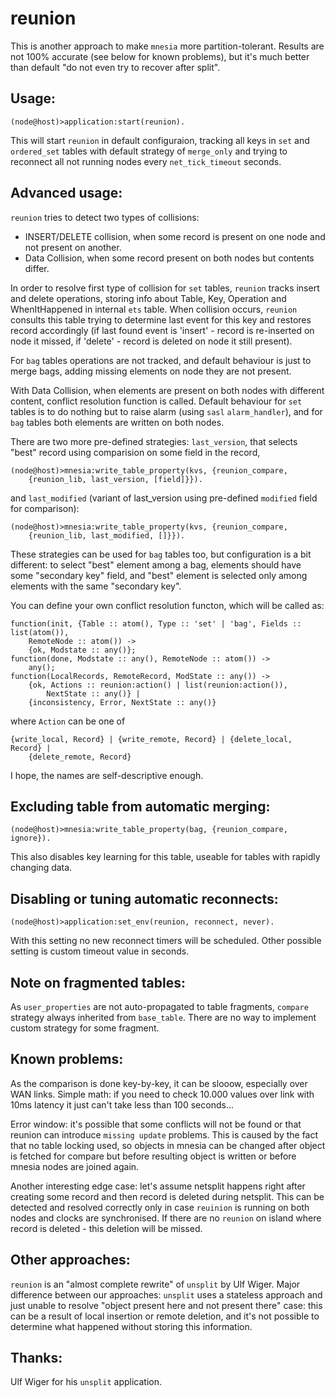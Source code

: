 
reunion
=======

This is another approach to make `mnesia` more partition-tolerant. 
Results are not 100% accurate (see below for known problems), but it's much 
better than default "do not even try to recover after split".

Usage:
------

	(node@host)>application:start(reunion).

This will start `reunion` in default configuraion, tracking all keys in
`set` and `ordered_set` tables with default strategy of `merge_only` and 
trying to reconnect all not running nodes every `net_tick_timeout` seconds.

Advanced usage:
---------------

`reunion` tries to detect two types of collisions: 
- INSERT/DELETE collision, when some record is present on one node and 
not present on another.
- Data Collision, when some record present on both nodes but contents differ.

In order to resolve first type of collision for `set` tables, `reunion` tracks
insert and delete operations, storing info about Table, Key, Operation and 
WhenItHappened in internal `ets` table. When collision occurs, `reunion` 
consults this table trying to determine last event for this key and restores 
record accordingly (if last found event is 'insert' - record is re-inserted 
on node it missed, if 'delete' - record is deleted on node it still present).

For `bag` tables operations are not tracked, and default behaviour is just to 
merge bags, adding missing elements on node they are not present. 

With Data Collision, when elements are present on both nodes with different
content, conflict resolution function is called. Default behaviour for 
`set` tables is to do nothing but to raise alarm (using `sasl` `alarm_handler`),
and for `bag` tables both elements are written on both nodes.

There are two more pre-defined strategies: `last_version`, that selects
"best" record using comparision on some field in the record, 

	(node@host)>mnesia:write_table_property(kvs, {reunion_compare, 
		{reunion_lib, last_version, [field]}}).

and `last_modified` (variant of last_version using pre-defined `modified` field
for comparison):

	(node@host)>mnesia:write_table_property(kvs, {reunion_compare, 
		{reunion_lib, last_modified, []}}).

These strategies can be used for `bag` tables too, but configuration is a bit
different: to select "best" element among a bag, elements should have some
"secondary key" field, and "best" element is selected only among elements with
the same "secondary key".

You can define your own conflict resolution functon, which will be called as:

	function(init, {Table :: atom(), Type :: 'set' | 'bag', Fields :: list(atom()), 
		RemoteNode :: atom()) -> 
		{ok, Modstate :: any()};
	function(done, Modstate :: any(), RemoteNode :: atom()) -> 
		any();
	function(LocalRecords, RemoteRecord, ModState :: any()) -> 
		{ok, Actions :: reunion:action() | list(reunion:action()), 
			NextState :: any()} | 
		{inconsistency, Error, NextState :: any()}
		
where `Action` can be one of 

	{write_local, Record} | {write_remote, Record} | {delete_local, Record} | 
		{delete_remote, Record}

I hope, the names are self-descriptive enough.

Excluding table from automatic merging:
---------------------------------------

	(node@host)>mnesia:write_table_property(bag, {reunion_compare, ignore}).

This also disables key learning for this table, useable for tables with
rapidly changing data.

Disabling or tuning automatic reconnects: 
-------------------------------
	
	(node@host)>application:set_env(reunion, reconnect, never).

With this setting no new reconnect timers will be scheduled. Other possible
setting is custom timeout value in seconds.

Note on fragmented tables:
--------------------------

As `user_properties` are not auto-propagated to table fragments, 
`compare` strategy always inherited from `base_table`. There are no 
way to implement custom strategy for some fragment.

Known problems: 
---------------

As the comparison is done key-by-key, it can be slooow, especially over WAN links.
Simple math: if you need to check 10.000 values over link with 10ms latency it 
just can't take less than 100 seconds... 

Error window: it's possible that some conflicts will not be found or that 
reunion can introduce `missing update` problems. This is caused by the 
fact that no table locking used, so objects in mnesia can be changed 
after object is fetched for compare but before resulting object is 
written or before mnesia nodes are joined again.

Another interesting edge case: let's assume netsplit happens right after
creating some record and then record is deleted during netsplit. This can
be detected and resolved correctly only in case `reuinion` is running on 
both nodes and clocks are synchronised. If there are no `reunion` on 
island where record is deleted - this deletion will be missed.

Other approaches:
-----------------

`reunion` is an "almost complete rewrite" of `unsplit` by Ulf Wiger. 
Major difference between our approaches: `unsplit` uses a stateless 
approach and just unable to resolve "object present here and not present 
there" case: this can be a result of local insertion or remote deletion, 
and it's not possible to determine what happened without storing this information.

Thanks: 
-------

Ulf Wiger for his `unsplit` application. 

